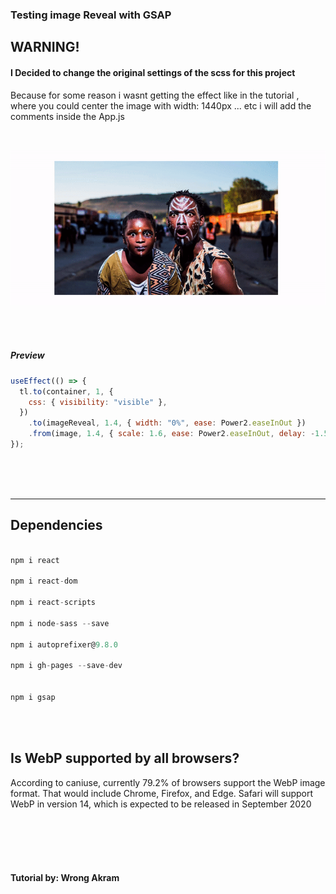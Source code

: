 ### Testing image Reveal with GSAP

## WARNING!

#### I Decided to change the original settings of the scss for this project

<p>Because for some reason i wasnt getting the effect like in the tutorial , where
you could center the image with width: 1440px ... etc i will add the comments inside the App.js</p>

<br>

[<img src="./src/img/preview.gif">](https://nadiamariduena.github.io/animated-portfolio-with-intersection-observer/)

<br>
<br>

##### Preview

```javascript
useEffect(() => {
  tl.to(container, 1, {
    css: { visibility: "visible" },
  })
    .to(imageReveal, 1.4, { width: "0%", ease: Power2.easeInOut })
    .from(image, 1.4, { scale: 1.6, ease: Power2.easeInOut, delay: -1.5 });
});
```

<br>
<br>
<br>

<hr>

## Dependencies

```javascript

npm i react

npm i react-dom

npm i react-scripts

npm i node-sass --save

npm i autoprefixer@9.8.0

npm i gh-pages --save-dev


npm i gsap
```

<br>
<br>

## Is WebP supported by all browsers?

<p>
According to caniuse, currently 79.2% of browsers support the WebP image format. That would include Chrome, Firefox, and Edge. Safari will support WebP in version 14, which is expected to be released in September 2020

</p>

<br>
<br>
<br>
<br>

#### Tutorial by: Wrong Akram
